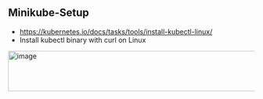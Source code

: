 ## Minikube-Setup
- https://kubernetes.io/docs/tasks/tools/install-kubectl-linux/
- Install kubectl binary with curl on Linux
<img width="866" height="83" alt="image" src="https://github.com/user-attachments/assets/6b17c23d-c4d4-4fff-95c2-387b11d47419" />
